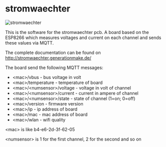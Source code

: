 # stromwaechter
![stromwaechter](http://stromwaechter.generationmake.de/images/stromwaechter_intro.jpg)

This is the software for the stromwaechter pcb. A board based on the ESP8266 which measures voltages and current on each channel and sends these values via MQTT.

The complete documentation can be found on http://stromwaechter.generationmake.de/

The board send the following MQTT messages:

- \<mac\>/vbus                 - bus voltage in volt
- \<mac\>/temperature          - temperature of board
- \<mac\>/\<numsensor\>/voltage  - voltage in volt of channel
- \<mac\>/\<numsensor\>/current  - current in ampere of channel
- \<mac\>/\<numsensor\>/state    - state of channel (1=on; 0=off)
- \<mac\>/version              - firmware version
- \<mac\>/ip                   - ip address of board
- \<mac\>/mac                  - mac address of board
- \<mac\>/wlan                 - wifi quality

\<mac\> is like b4-e6-2d-3f-62-05

\<numsensor\> is 1 for the first channel, 2 for the second and so on
  
